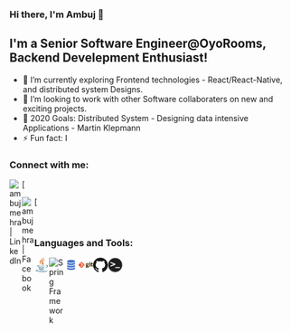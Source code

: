 ### Hi there, I'm Ambuj 👋

## I'm a Senior Software Engineer@OyoRooms, Backend Develepment Enthusiast!

- 🌱 I’m currently exploring Frontend technologies - React/React-Native, and distributed system Designs.
- 👯 I’m looking to work with other Software collaboraters on new and exciting projects.
- 🥅 2020 Goals: Distributed System - Designing data intensive Applications - Martin Klepmann
- ⚡ Fun fact: I 

### Connect with me:

[<img align="left" alt="ambujmehra | LinkedIn" width="22px" src="https://cdn.jsdelivr.net/npm/simple-icons@v3/icons/linkedin.svg" />

[<img align="left" alt="ambujmehra | Facebook" width="22px" src="https://cdn.jsdelivr.net/npm/simple-icons@v3/icons/facebook.svg" />

<br />

### Languages and Tools:

<img align="left" alt="JAVA" width="26px" src="https://raw.githubusercontent.com/github/explore/80688e429a7d4ef2fca1e82350fe8e3517d3494d/topics/java/java.png" />
<img align="left" alt="Spring Framework" width="26px" src="src/docs/spring-framework.png" />
<img align="left" alt="SQL" width="26px" src="https://raw.githubusercontent.com/github/explore/80688e429a7d4ef2fca1e82350fe8e3517d3494d/topics/sql/sql.png" />
<img align="left" alt="Git" width="26px" src="https://raw.githubusercontent.com/github/explore/80688e429a7d4ef2fca1e82350fe8e3517d3494d/topics/git/git.png" />
<img align="left" alt="GitHub" width="26px" src="https://raw.githubusercontent.com/github/explore/78df643247d429f6cc873026c0622819ad797942/topics/github/github.png" />
<img align="left" alt="Terminal" width="26px" src="https://raw.githubusercontent.com/github/explore/80688e429a7d4ef2fca1e82350fe8e3517d3494d/topics/terminal/terminal.png" />

<br />
<br />

[instagram]: https://www.facebook.com/ambuj.mehra.1
[linkedin]: https://www.linkedin.com/in/ambujmehra
